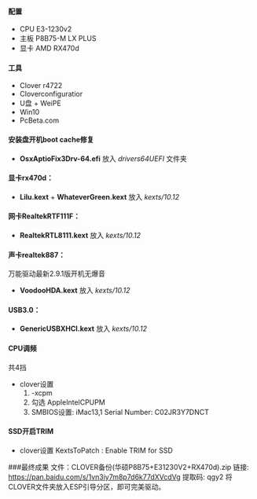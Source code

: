 #### 配置
- CPU E3-1230v2
- 主板 P8B75-M LX PLUS
- 显卡 AMD RX470d

#### 工具
- Clover r4722
- Cloverconfiguratior
- U盘 + WeiPE
- Win10
- PcBeta.com
#### 安装盘开机boot cache修复
- **OsxAptioFix3Drv-64.efi** 放入 *drivers64UEFI* 文件夹
#### 显卡rx470d：
- **Lilu.kext** + **WhateverGreen.kext** 放入 *kexts/10.12*
#### 网卡RealtekRTF111F：
- **RealtekRTL8111.kext** 放入 *kexts/10.12*
#### 声卡realtek887：
万能驱动最新2.9.1版开机无爆音
- **VoodooHDA.kext** 放入 *kexts/10.12*
#### USB3.0：
- **GenericUSBXHCI.kext** 放入 *kexts/10.12*
#### CPU调频
共4挡
- clover设置 
    1. -xcpm
    2. 勾选 AppleIntelCPUPM
    3. SMBIOS设置: iMac13,1 Serial Number: C02JR3Y7DNCT
#### SSD开启TRIM

- clover设置
    KextsToPatch : Enable TRIM for SSD

###最终成果
文件：CLOVER备份(华硕P8B75+E31230V2+RX470d).zip
链接: https://pan.baidu.com/s/1vn3iy7m8p7d6k77dXVcdVg 提取码: qgy2
将CLOVER文件夹放入ESP引导分区，即可完美驱动。
